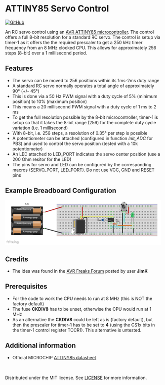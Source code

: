 
# ATTINY85 Servo Control

[![GitHub](https://img.shields.io/github/license/mashape/apistatus.svg)](https://en.wikipedia.org/wiki/MIT_License)

An RC servo control using an [AVR ATTINY85 microcontroller](https://www.microchip.com/wwwproducts/en/ATtiny85). The control offers a full 8-bit resolution for a standard RC servo. The control is setup via timer-1 as it offers the the required prescaler to get a 250 kHz timer frequency from an 8 MHz clocked CPU. This allows for approximately 256 steps (8-bit) over a 1 millisecond period.

## Features
 - The servo can be moved to 256 positions within its 1ms-2ms duty range
 - A standard RC servo normally operates a total angle of approximately 90° (+/- 45°)
 - This is done via a 50 Hz PWM signal with a duty cycle of 5% (minimum position) to 10% (maximum position)
 - This means a 20 millisecond PWM signal with a duty cycle of 1 ms to 2 ms
 - To get the full resolution possible by the 8-bit microcontroller, timer-1 is setup so that it takes the 8-bit range (256) for the complete duty cycle variation (i.e. 1 millisecond)
 - With 8-bit, i.e. 256 steps, a resolution of 0.35° per step is possible
 - A potentiometer can be attached (configured in function *Init_ADC* for PB3) and used to control the servo position (tested with a 10k potentiometer)
 - An LED attached to LED_PORT indicates the servo center position (use a 200 Ohm resitor for the LED)
 - The pins for servo and LED can be configured by the corresponding macros (SERVO_PORT, LED_PORT). Do not use VCC, GND and RESET pins

## Example Breadboard Configuration
![](images/Fritzing_Layout_1.png)

## Credits
 - The idea was found in the [AVR Freaks Forum](https://www.avrfreaks.net/comment/810846#comment-810846) posted by user **JimK**

## Prerequisites
 - For the code to work the CPU needs to run at 8 MHz (this is NOT the factory default)
 - The fuse **CKDIV8** has to be unset, otherwise the CPU would run at 1 MHz
 - As an alternative the **CKDIV8** could be left as is (factory default), but then the prescaler for timer-1 has to be set to **4** (using the CS1x bits in the timer-1 control register TCCR1). This alternative is untested.

 ## Additional information
 - Official MICROCHIP [ATTINY85 datasheet](http://ww1.microchip.com/downloads/en/DeviceDoc/Atmel-2586-AVR-8-bit-Microcontroller-ATtiny25-ATtiny45-ATtiny85_Datasheet.pdf)

<br></br>
Distributed under the MIT license. See [LICENSE](https://github.com/chiefenne/ATTINY85-Servo-Control/blob/master/LICENSE) for more information.


